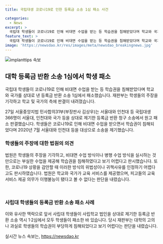 ```yaml
---
title: 국립대생 코로나19로 인한 등록금 소송 1심 패소 사건

categories:
  - News
excerpt: >
  국립대 학생들이 코로나19로 인해 비대면 수업을 받는 등 학습권을 침해받았다며 학교와 국가를 상대로 낸 등록금 반환 소송 1심에서 패소했다. 27일 서울중앙지법 민사합의31부는 학생들의 주장을 기각했으며, 코로나19 상황을 고려하여 비대면수업 방식의 합법성을 인정했다. 이에 대한 판결에 대한 의견은 분분하다.
feature_text: >
  국립대 학생들이 코로나19로 인해 비대면 수업을 받는 등 학습권을 침해받았다며 학교와 국가를 상대로 낸 등록금 반환 소송 1심에서 패소했다. 27일 서울중앙지법 민사합의31부는 학생들의 주장을 기각했으며, 코로나19 상황을 고려하여 비대면수업 방식의 합법성을 인정했다. 이에 대한 판결에 대한 의견은 분분하다.
image: 'https://newsdao.kr/res/images/meta/newsdao_breakingnews.jpg'
---
```


<p><img src="https://newsdao.kr/res/images/meta/newsdao_breakingnews.jpg" alt="implanttips 속보" /></p>

<h2 data-ke-size="size26">대학 등록금 반환 소송 1심에서 학생 패소</h2>

<p>국립대 학생들이 코로나19로 인해 비대면 수업을 받는 등 학습권을 침해받았다며 학교와 국가를 상대로 낸 등록금 반환 소송 1심에서 패소했습니다. 재판부는 학생들의 주장을 기각하고 학교 및 국가의 측에 판결이 내려졌습니다.</p>

<p data-ke-size="size16">27일 서울중앙지법 민사합의31부(부장판사 김상우)는 서울대와 인천대 등 국립대생 366명이 서울대, 인천대와 국가 등을 상대로 제기한 등록금 반환 청구 소송에서 원고 패소 판결했습니다. 학생들은 코로나19로 인해 비대면 수업을 받으면서 학습권이 침해되었다며 2020년 7월 서울대와 인천대 등을 대상으로 소송을 제기했습니다.</p>

<h3 data-ke-size="size24">학생들의 주장에 대한 법원의 의견</h3>

<p data-ke-size="size16">법원은 학생들의 주장을 기각하고, 비대면 수업 방식이나 병행 수업 방식을 실시하는 것만으로는 부실한 수업을 제공해 학습권을 침해하였다고 보기 어렵다고 판시했습니다. 또한, 코로나19 상황을 감안할 때 이러한 방식의 위법성이나 귀책사유를 인정하기 어렵다고도 판시하였습니다. 법원은 학교와 국가가 교육 서비스를 제공했으며, 피고들의 교육 서비스 제공 의무가 이행불능이 됐다고 볼 수 없다는 판단을 내렸습니다.</p>

<p data-ke-size="size16">&nbsp;</p>

<h3 data-ke-size="size24">사립대 학생들의 등록금 반환 소송 패소 사례</h3>

<p data-ke-size="size16">이와 유사한 맥락으로 앞서 사립대 학생들이 사립학교 법인을 상대로 제기한 등록금 반환 소송 역시 1·2심에서 모두 학생들이 패소한 바 있습니다. 당시 재판부는 대학의 고의나 과실로 학생들의 학습권이 부당하게 침해되었다고 보기 어렵다는 판단을 내렸습니다.</p>
실시간 뉴스 속보는, <a href="https://newsdao.kr" rel="dofollow">https://newsdao.kr</a>


